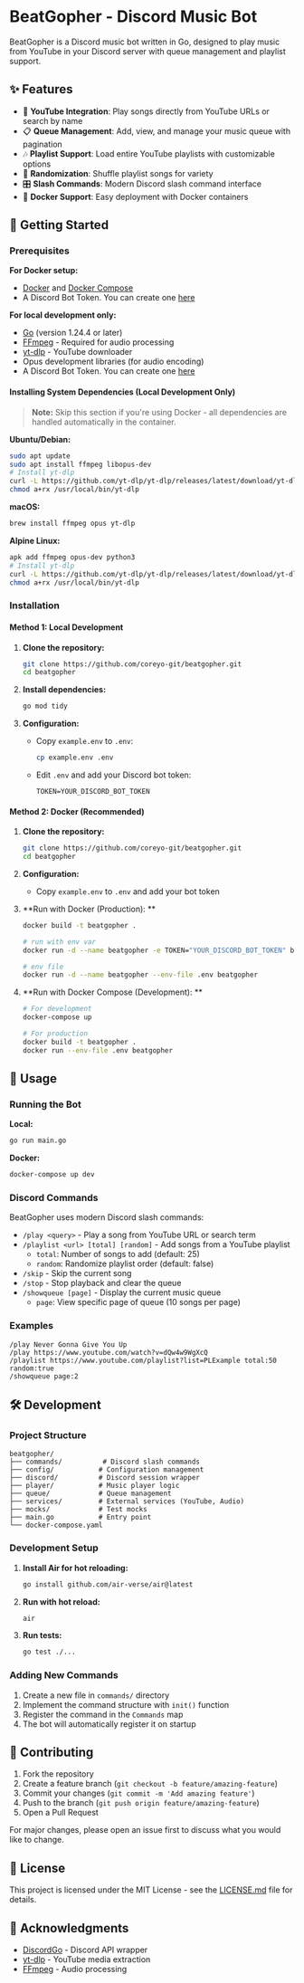 # BeatGopher - Discord Music Bot

BeatGopher is a Discord music bot written in Go, designed to play music from YouTube in your Discord server with queue management and playlist support.

## ✨ Features

- 🎵 **YouTube Integration**: Play songs directly from YouTube URLs or search by name
- 📋 **Queue Management**: Add, view, and manage your music queue with pagination
- 🎶 **Playlist Support**: Load entire YouTube playlists with customizable options
- 🔀 **Randomization**: Shuffle playlist songs for variety
- 🎛️ **Slash Commands**: Modern Discord slash command interface
- 🐳 **Docker Support**: Easy deployment with Docker containers

## 🚀 Getting Started

### Prerequisites

**For Docker setup:**
- [Docker](https://docs.docker.com/get-docker/) and [Docker Compose](https://docs.docker.com/compose/install/)
- A Discord Bot Token. You can create one [here](https://discord.com/developers/applications)

**For local development only:**
- [Go](https://golang.org/doc/install) (version 1.24.4 or later)
- [FFmpeg](https://ffmpeg.org/download.html) - Required for audio processing
- [yt-dlp](https://github.com/yt-dlp/yt-dlp) - YouTube downloader
- Opus development libraries (for audio encoding)
- A Discord Bot Token. You can create one [here](https://discord.com/developers/applications)

#### Installing System Dependencies (Local Development Only)

> **Note:** Skip this section if you're using Docker - all dependencies are handled automatically in the container.

**Ubuntu/Debian:**
```sh
sudo apt update
sudo apt install ffmpeg libopus-dev
# Install yt-dlp
curl -L https://github.com/yt-dlp/yt-dlp/releases/latest/download/yt-dlp -o /usr/local/bin/yt-dlp
chmod a+rx /usr/local/bin/yt-dlp
```

**macOS:**
```sh
brew install ffmpeg opus yt-dlp
```

**Alpine Linux:**
```sh
apk add ffmpeg opus-dev python3
# Install yt-dlp
curl -L https://github.com/yt-dlp/yt-dlp/releases/latest/download/yt-dlp -o /usr/local/bin/yt-dlp
chmod a+rx /usr/local/bin/yt-dlp
```

### Installation

#### Method 1: Local Development

1.  **Clone the repository:**
    ```sh
    git clone https://github.com/coreyo-git/beatgopher.git
    cd beatgopher
    ```

2.  **Install dependencies:**
    ```sh
    go mod tidy
    ```

3.  **Configuration:**
    - Copy `example.env` to `.env`:
      ```sh
      cp example.env .env
      ```
    - Edit `.env` and add your Discord bot token:
      ```
      TOKEN=YOUR_DISCORD_BOT_TOKEN
      ```



#### Method 2: Docker (Recommended)

1.  **Clone the repository:**
    ```sh
    git clone https://github.com/coreyo-git/beatgopher.git
    cd beatgopher
    ```

2.  **Configuration:**
    - Copy `example.env` to `.env` and add your bot token

3. **Run with Docker (Production): **
    ```sh
    docker build -t beatgopher .
    
    # run with env var
    docker run -d --name beatgopher -e TOKEN="YOUR_DISCORD_BOT_TOKEN" beatgopher
    
    # env file
    docker run -d --name beatgopher --env-file .env beatgopher
    ```

5.  **Run with Docker Compose (Development): ** 
    ```sh
    # For development
    docker-compose up
    
    # For production
    docker build -t beatgopher .
    docker run --env-file .env beatgopher
    ```

## 🎵 Usage

### Running the Bot

**Local:**
```sh
go run main.go
```

**Docker:**
```sh
docker-compose up dev
```

### Discord Commands

BeatGopher uses modern Discord slash commands:

- `/play <query>` - Play a song from YouTube URL or search term
- `/playlist <url> [total] [random]` - Add songs from a YouTube playlist
  - `total`: Number of songs to add (default: 25)
  - `random`: Randomize playlist order (default: false)
- `/skip` - Skip the current song
- `/stop` - Stop playback and clear the queue
- `/showqueue [page]` - Display the current music queue
  - `page`: View specific page of queue (10 songs per page)

### Examples

```
/play Never Gonna Give You Up
/play https://www.youtube.com/watch?v=dQw4w9WgXcQ
/playlist https://www.youtube.com/playlist?list=PLExample total:50 random:true
/showqueue page:2
```

## 🛠️ Development

### Project Structure

```
beatgopher/
├── commands/          # Discord slash commands
├── config/           # Configuration management
├── discord/          # Discord session wrapper
├── player/           # Music player logic
├── queue/            # Queue management
├── services/         # External services (YouTube, Audio)
├── mocks/            # Test mocks
├── main.go           # Entry point
└── docker-compose.yaml
```

### Development Setup

1. **Install Air for hot reloading:**
   ```sh
   go install github.com/air-verse/air@latest
   ```

2. **Run with hot reload:**
   ```sh
   air
   ```

3. **Run tests:**
   ```sh
   go test ./...
   ```

### Adding New Commands

1. Create a new file in `commands/` directory
2. Implement the command structure with `init()` function
3. Register the command in the `Commands` map
4. The bot will automatically register it on startup

## 🤝 Contributing

1. Fork the repository
2. Create a feature branch (`git checkout -b feature/amazing-feature`)
3. Commit your changes (`git commit -m 'Add amazing feature'`)
4. Push to the branch (`git push origin feature/amazing-feature`)
5. Open a Pull Request

For major changes, please open an issue first to discuss what you would like to change.

## 📝 License

This project is licensed under the MIT License - see the [LICENSE.md](LICENSE.md) file for details.

## 🙏 Acknowledgments

- [DiscordGo](https://github.com/bwmarrin/discordgo) - Discord API wrapper
- [yt-dlp](https://github.com/yt-dlp/yt-dlp) - YouTube media extraction
- [FFmpeg](https://ffmpeg.org/) - Audio processing
